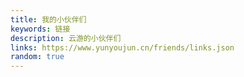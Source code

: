 ```yaml
---
title: 我的小伙伴们
keywords: 链接
description: 云游的小伙伴们
links: https://www.yunyoujun.cn/friends/links.json
random: true
---
```


<hairy-links :links="[  {    name: 'Hairy’s Blog',    url: 'https://hairy.blog',    image: 'https://pic.imgdb.cn/item/62fe02d616f2c2beb14bc2f3.jpg',    color: '#1bc9a6',    desc: '记录生活，持续学习。',  }, ]" />
